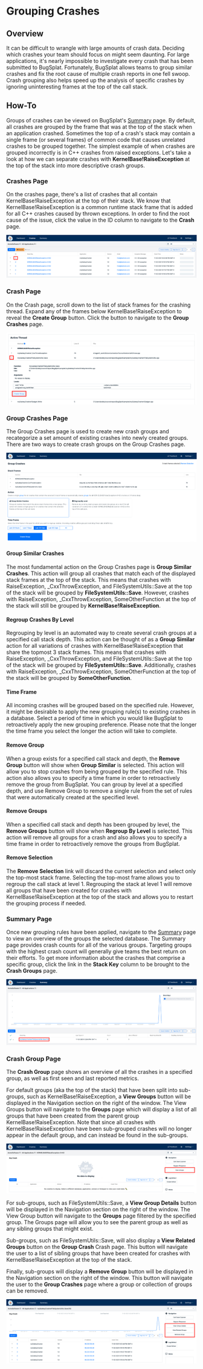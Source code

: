 # Grouping Crashes

## Overview

It can be difficult to wrangle with large amounts of crash data. Deciding which crashes your team should focus on might seem daunting. For large applications, it's nearly impossible to investigate every crash that has been submitted to BugSplat. Fortunately, BugSplat allows teams to group similar crashes and fix the root cause of multiple crash reports in one fell swoop. Crash grouping also helps speed up the analysis of specific crashes by ignoring uninteresting frames at the top of the call stack.

## How-To

Groups of crashes can be viewed on BugSplat's [Summary](https://app.bugsplat.com/v2/summary) page. By default, all crashes are grouped by the frame that was at the top of the stack when an application crashed. Sometimes the top of a crash's stack may contain a single frame (or several frames) of common code that causes unrelated crashes to be grouped together. The simplest example of when crashes are grouped incorrectly is in C++ crashes from raised exceptions. Let's take a look at how we can separate crashes with **KernelBase!RaiseException** at the top of the stack into more descriptive crash groups.

### Crashes Page

On the crashes page, there's a list of crashes that all contain KernelBase!RaiseException at the top of their stack. We know that KernelBase!RaiseException is a common runtime stack frame that is added for all C++ crashes caused by thrown exceptions. In order to find the root cause of the issue, click the value in the ID column to navigate to the **Crash** page.

![Crashes Page](../../.gitbook/assets/Group-How-To-Crashes.png)

### Crash Page

On the Crash page, scroll down to the list of stack frames for the crashing thread. Expand any of the frames below KernelBase!RaiseException to reveal the **Create Group** button. Click the button to navigate to the **Group Crashes** page.

![Crash Page with Stack Frame Expanded](../../.gitbook/assets/Group-How-To-Crash.png)

### Group Crashes Page

The Group Crashes page is used to create new crash groups and recategorize a set amount of existing crashes into newly created groups. There are two ways to create crash groups on the Group Crashes page.

![Group Crashes Page with 3 Frames Selected](../../.gitbook/assets/Group-How-To-Group-Crashes.png)

#### Group Similar Crashes

The most fundamental action on the Group Crashes page is **Group Similar Crashes**. This action will group all crashes that match each of the displayed stack frames at the top of the stack. This means that crashes with RaiseException, \_CxxThrowException, and FileSystemUtils::Save at the top of the stack will be grouped by **FileSystemUtils::Save**. However, crashes with RaiseException, \_CxxThrowException, SomeOtherFunction at the top of the stack will still be grouped by **KernelBase!RaiseException**.

#### Regroup Crashes By Level

Regrouping by level is an automated way to create several crash groups at a specified call stack depth. This action can be thought of as a **Group Similar** action for all variations of crashes with KernelBase!RaiseException that share the topmost 3 stack frames. This means that crashes with RaiseException, \_CxxThrowException, and FileSystemUtils::Save at the top of the stack will be grouped by **FileSystemUtils::Save**. Additionally, crashes with RaiseException, \_CxxThrowException, SomeOtherFunction at the top of the stack will be grouped by **SomeOtherFunction**.

#### Time Frame

All incoming crashes will be grouped based on the specified rule. However, it might be desirable to apply the new grouping rule(s) to existing crashes in a database. Select a period of time in which you would like BugSplat to retroactively apply the new grouping preference. Please note that the longer the time frame you select the longer the action will take to complete.

#### Remove Group

When a group exists for a specified call stack and depth, the **Remove Group** button will show when **Group Similar** is selected. This action will allow you to stop crashes from being grouped by the specified rule. This action also allows you to specify a time frame in order to retroactively remove the group from BugSplat. You can group by level at a specified depth, and use Remove Group to remove a single rule from the set of rules that were automatically created at the specified level.

#### Remove Groups

When a specified call stack and depth has been grouped by level, the **Remove Groups** button will show when **Regroup By Level** is selected. This action will remove all groups for a crash and also allows you to specify a time frame in order to retroactively remove the groups from BugSplat.

#### Remove Selection

The **Remove Selection** link will discard the current selection and select only the top-most stack frame. Selecting the top-most frame allows you to regroup the call stack at level 1. Regrouping the stack at level 1 will remove all groups that have been created for crashes with KernelBase!RaiseException at the top of the stack and allows you to restart the grouping process if needed.

### Summary Page

Once new grouping rules have been applied, navigate to the [Summary](https://app.bugsplat.com/v2/summary) page to view an overview of the groups the selected database. The Summary page provides crash counts for all of the various groups. Targeting groups with the highest crash count will generally give teams the best return on their efforts. To get more information about the crashes that comprise a specific group, click the link in the **Stack Key** column to be brought to the **Crash Groups** page.

![Summary Page Displaying a Sub-Group](../../.gitbook/assets/Group-How-To-Summary.png)

### Crash Group Page

The **Crash Group** page shows an overview of all the crashes in a specified group, as well as first seen and last reported metrics.

For default groups (aka the top of the stack) that have been split into sub-groups, such as KernelBase!RaiseException, a **View Groups** button will be displayed in the Navigation section on the right of the window. The View Groups button will navigate to the **Groups** page which will display a list of all groups that have been created from the parent group KernelBase!RaiseException. Note that since all crashes with KernelBase!RaiseException have been sub-grouped crashes will no longer appear in the default group, and can instead be found in the sub-groups.

![Group Crash Page for Default Group](../../.gitbook/assets/Group-How-To-Key-Crash-Parent.png)

For sub-groups, such as FileSystemUtils::Save, a **View Group Details** button will be displayed in the Navigation section on the right of the window. The View Group button will navigate to the **Groups** page filtered by the specified group. The Groups page will allow you to see the parent group as well as any sibling groups that might exist.

Sub-groups, such as FileSystemUtils::Save, will also display a **View Related Groups** button on the **Group Crash** Crash page. This button will navigate the user to a list of sibling groups that have been created for crashes with KernelBase!RaiseException at the top of the stack.

Finally, sub-groups will display a **Remove Group** button will be displayed in the Navigation section on the right of the window. This button will navigate the user to the **Group Crashes** page where a group or collection of groups can be removed.

![Group Crash Crash Page for Sub-Group](../../.gitbook/assets/Group-How-To-Key-Crash-Group.png)
